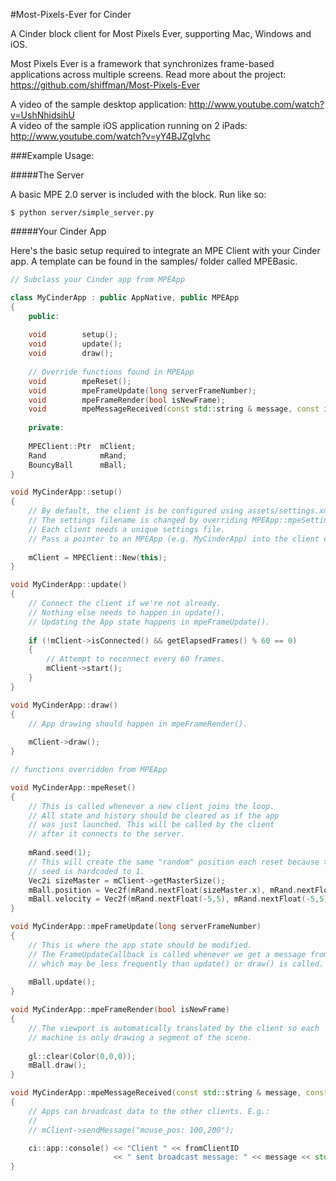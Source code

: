#Most-Pixels-Ever for Cinder

A Cinder block client for Most Pixels Ever, supporting Mac, Windows and iOS.

Most Pixels Ever is a framework that synchronizes frame-based applications across 
multiple screens. Read more about the project: https://github.com/shiffman/Most-Pixels-Ever

A video of the sample desktop application: http://www.youtube.com/watch?v=UshNhidsihU  
A video of the sample iOS application running on 2 iPads: http://www.youtube.com/watch?v=yY4BJZgIvhc  

###Example Usage:

#####The Server

A basic MPE 2.0 server is included with the block. Run like so:

`$ python server/simple_server.py`

#####Your Cinder App

Here's the basic setup required to integrate an MPE Client with your Cinder app. 
A template can be found in the samples/ folder called MPEBasic.

```c++
// Subclass your Cinder app from MPEApp

class MyCinderApp : public AppNative, public MPEApp
{
    public:      
    
    void        setup();    
    void        update();
    void        draw();
    
    // Override functions found in MPEApp
    void        mpeReset();
    void        mpeFrameUpdate(long serverFrameNumber);
    void        mpeFrameRender(bool isNewFrame);
    void        mpeMessageReceived(const std::string & message, const int fromClientID);
    
    private:
    
    MPEClient::Ptr  mClient;      
    Rand            mRand;
    BouncyBall      mBall;
}

void MyCinderApp::setup()
{
    // By default, the client is be configured using assets/settings.xml.
    // The settings filename is changed by overriding MPEApp::mpeSettingsFilename(). 
    // Each client needs a unique settings file.
    // Pass a pointer to an MPEApp (e.g. MyCinderApp) into the client constructor.
    
    mClient = MPEClient::New(this);
}

void MyCinderApp::update()
{
    // Connect the client if we're not already.
    // Nothing else needs to happen in update().
    // Updating the App state happens in mpeFrameUpdate().
    
    if (!mClient->isConnected() && getElapsedFrames() % 60 == 0)
    {
        // Attempt to reconnect every 60 frames.
        mClient->start();
    }
}

void MyCinderApp::draw()
{
    // App drawing should happen in mpeFrameRender(). 
    
    mClient->draw();
}

// functions overridden from MPEApp

void MyCinderApp::mpeReset()
{
    // This is called whenever a new client joins the loop.
    // All state and history should be cleared as if the app 
    // was just launched. This will be called by the client
    // after it connects to the server.
    
    mRand.seed(1);
    // This will create the same "random" position each reset because the 
    // seed is hardcoded to 1.
    Vec2i sizeMaster = mClient->getMasterSize();
    mBall.position = Vec2f(mRand.nextFloat(sizeMaster.x), mRand.nextFloat(sizeMaster.y))
    mBall.velocity = Vec2f(mRand.nextFloat(-5,5), mRand.nextFloat(-5,5));
}

void MyCinderApp::mpeFrameUpdate(long serverFrameNumber)
{
    // This is where the app state should be modified. 
    // The FrameUpdateCallback is called whenever we get a message from the server,
    // which may be less frequently than update() or draw() is called.    
    
    mBall.update();
}

void MyCinderApp::mpeFrameRender(bool isNewFrame)
{
    // The viewport is automatically translated by the client so each
    // machine is only drawing a segment of the scene.
    
    gl::clear(Color(0,0,0));
    mBall.draw();
}

void MyCinderApp::mpeMessageReceived(const std::string & message, const int fromClientID)
{
    // Apps can broadcast data to the other clients. E.g.:
    //
    // mClient->sendMessage("mouse_pos: 100,200");

    ci::app::console() << "Client " << fromClientID 
                       << " sent broadcast message: " << message << std::endl;
}
```